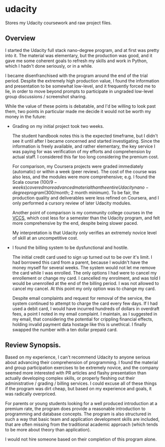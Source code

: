 # udacity
Stores my Udacity coursework and raw project files.

## Overview

I started the Udacity full stack nano-degree program, and at first was pretty into it.
The material was elementary, but the production was good, and it gave me some coherent
goals to refresh my skills and work in Python, which I hadn't done seriously, or in a while.

I became disenfranchised with the program around the end of the trial period.  Despite the extremely high production value, I found the information and presentation to be somewhat low-level, and it frequently forced me to lie, in order to move beyond prompts to participate in ungraded low-level group discussions / screenshot sharing.  

While the value of these points is debatable, and I'd be willing to look past them, two points in particular made me decide it would not be worth my money in the future:

* Grading on my initial project took two weeks.  
  
  The student handbook notes this is the expected timeframe, but I didn't see it until after I became concerned and started investigating.  Since the information is freely available, and rather elementary, the key service I was paying for was verification of my efforts and comprehension by actual staff.  I considered this far too long considering the premium cost.  
  
  For comparison, my Coursera projects were graded immediately (automatic) or within a week (peer review).  The cost of the course was also less, and the modules were more comprehensive; e.g. I found the Scala course ($100/9-weeks) covered more advanced material than the entire Udacity nano-degree program ($300/month; 2 month minimum).  To be fair, the production quality and deliverables were less refined on Coursera, and I only performed a cursory review of later Udacity modules.  
  
  Another point of comparison is my community college courses in the [VCCS](http://www.vccs.edu/ "Virginia Community College System"), which cost less for a semester than the Udacity program, and felt more comprehensive by the end, despite being slower paced.

  My interpretation is that Udacity only verifies an extremely novice level of skill at an uncompetitive cost.
  
* I found the billing system to be dysfunctional and hostile.

  The initial credit card used to sign up turned out to be over it's limit.  I had borrowed this card from a parent, because I wouldn't have the money myself for several weeks.  The system would not let me remove the card while I was enrolled.  The only options I had were to cancel my enrollement or change my card.  I cancelled my enrolment, and was told I would be unenrolled at the end of the billing period.  I was not allowed to cancel my cancel.  At this point my only option was to change my card.
  
  Despite email complaints and request for removal of the service, the system continued to attempt to charge the card every few days.  If I had used a debit card, I would have incurred hundreds of dollars in overdraft fees, a point I noted in my email complaint.  I maintain, as I suggested in my email, that considering the potential for crippling financial effects, holding invalid payment data hostage like this is unethical.   I finally swapped the number with a ten dollar prepaid card. 
  

## Review Synopsis.

Based on my experience, I can't recommend Udacity to anyone serious about advancing their comprehension of programming.  I found the material and group participation exercises to be extremely novice, and the company seemed more interested with PR articles and flashy presentation than actually developing complex skills, or properly fleshing out their administrative / grading / billing services.  I could excuse all of these things if the program was dirt cheap, but based on my experience and goals, it was radically overpriced.

For parents or young students looking for a well produced introduction at a premium rate, the program does provide a reasonable introduction to programming and database concepts.  The program is also structured in such a way that basic team and application development skills are included, that are often missing from the traditional academic approach (which tends to be more about theory than application).

I would not hire someone based on their completion of this program alone.
